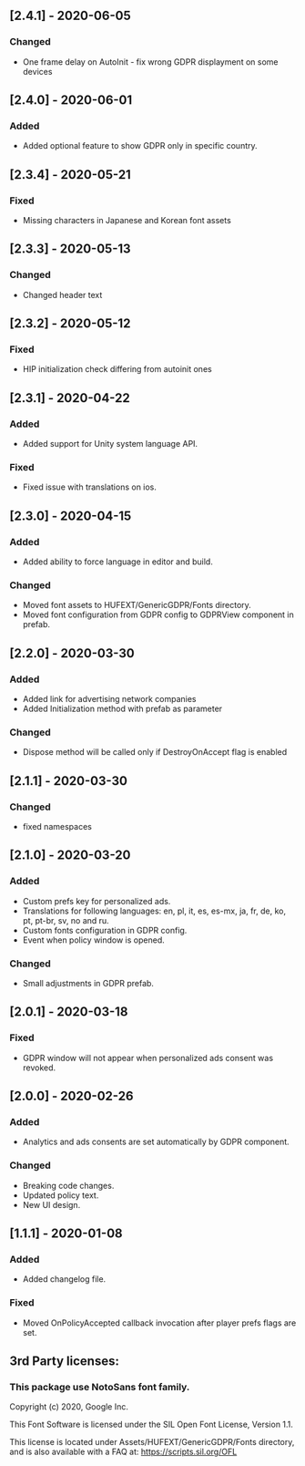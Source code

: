 ## [2.4.1] - 2020-06-05
### Changed
- One frame delay on AutoInit - fix wrong GDPR displayment on some devices

## [2.4.0] - 2020-06-01
### Added
- Added optional feature to show GDPR only in specific country.

## [2.3.4] - 2020-05-21
### Fixed
- Missing characters in Japanese and Korean font assets

## [2.3.3] - 2020-05-13
### Changed
- Changed header text

## [2.3.2] - 2020-05-12
### Fixed
- HIP initialization check differing from autoinit ones

## [2.3.1] - 2020-04-22
### Added
- Added support for Unity system language API.

### Fixed
- Fixed issue with translations on ios.

## [2.3.0] - 2020-04-15
### Added
- Added ability to force language in editor and build.

### Changed
- Moved font assets to HUFEXT/GenericGDPR/Fonts directory.
- Moved font configuration from GDPR config to GDPRView component in prefab.

## [2.2.0] - 2020-03-30
### Added
- Added link for advertising network companies
- Added Initialization method with prefab as parameter

### Changed
- Dispose method will be called only if DestroyOnAccept flag is enabled

## [2.1.1] - 2020-03-30
### Changed
- fixed namespaces

## [2.1.0] - 2020-03-20
### Added
- Custom prefs key for personalized ads.
- Translations for following languages: en, pl, it, es, es-mx, ja, fr, de, ko, pt, pt-br, sv, no and ru.
- Custom fonts configuration in GDPR config.
- Event when policy window is opened.

### Changed
- Small adjustments in GDPR prefab.

## [2.0.1] - 2020-03-18
### Fixed
- GDPR window will not appear when personalized ads consent was revoked.

## [2.0.0] - 2020-02-26
### Added
- Analytics and ads consents are set automatically by GDPR component.

### Changed
- Breaking code changes.
- Updated policy text.
- New UI design.

## [1.1.1] - 2020-01-08
### Added
- Added changelog file.

### Fixed
- Moved OnPolicyAccepted callback invocation after player prefs flags are set.

## 3rd Party licenses:
### This package use NotoSans font family.

Copyright (c) 2020, Google Inc.

This Font Software is licensed under the SIL Open Font License, Version 1.1.

This license is located under Assets/HUFEXT/GenericGDPR/Fonts directory, and is also available with a FAQ at: https://scripts.sil.org/OFL